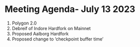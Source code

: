 # Meeting Agenda- July 13 2023

1. Polygon 2.0
2. Debreif of Indore Hardfork on Mainnet
3. Proposed Aalborg Hardfork
4. Proposed change to ‘checkpoint buffer time’

